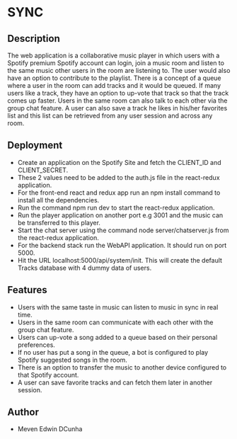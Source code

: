 # SYNC

## Description
The web application is a collaborative music player in which users with a Spotify premium Spotify account can login, join a music room and listen to the same music other users in the room are listening to. The user would also have an option to contribute to the playlist. 
There is a concept of a queue where a user in the room can add tracks and it would be queued. If many users like a track, they have an option to up-vote that track so that the track comes up faster. Users in the same room can also talk to each other via the group chat feature.
A user can also save a track he likes in his/her favorites list and this list can be retrieved from any user session and across any room.



## Deployment 
- Create an application on the Spotify Site and fetch the CLIENT_ID and CLIENT_SECRET.
-	These 2 values need to be added to the auth.js file in the react-redux application. 
-	For the front-end react and redux app run an npm install command to install all the dependencies.
- Run the command npm run dev to start the react-redux application.
-	Run the player application on another port e.g 3001 and the music can be transferred to this player.
-	Start the chat server using the command node server/chatserver.js from the react-redux application.
-	For the backend stack run the WebAPI application. It should run on port 5000.
-	Hit the URL localhost:5000/api/system/init. This will create the default Tracks database with 4 dummy data of users.

  
  
## Features
-	Users with the same taste in music can listen to music in sync in real time.
-	Users in the same room can communicate with each other with the group chat feature.
-	Users can up-vote a song added to a queue based on their personal preferences.
-	If no user has put a song in the queue, a bot is configured to play Spotify suggested songs in the room.
-	There is an option to transfer the music to another device configured to that Spotify account.
-	A user can save favorite tracks and can fetch them later in another session.



## Author
- Meven Edwin DCunha


